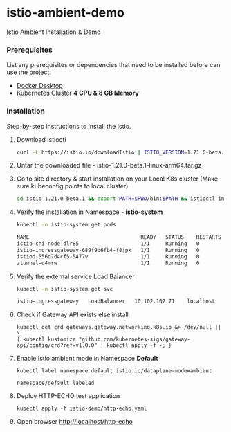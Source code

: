 # istio-ambient-demo
Istio Ambient Installation & Demo

### Prerequisites

List any prerequisites or dependencies that need to be installed before can use the project.

- [Docker Desktop](https://www.docker.com/products/docker-desktop/)
- Kubernetes Cluster **4 CPU & 8 GB Memory**

### Installation

Step-by-step instructions to install the Istio.

1. Download Istioctl
   
   ```sh
   curl -L https://istio.io/downloadIstio | ISTIO_VERSION=1.21.0-beta.1 sh -
   ```
2. Untar the downloaded file - istio-1.21.0-beta.1-linux-arm64.tar.gz

4. Go to site directory & start installation on your Local K8s cluster (Make sure kubeconfig points to local cluster)
   
   ```sh
   cd istio-1.21.0-beta.1 && export PATH=$PWD/bin:$PATH && istioctl install --set profile=ambient --set "components.ingressGateways[0].enabled=true" --set "components.ingressGateways[0].name=istio-ingressgateway"  --skip-confirmation 
   ```
5. Verify the installation in Namespace - **istio-system**

   ```sh
   kubectl -n istio-system get pods

   NAME                                    READY   STATUS    RESTARTS   AGE
   istio-cni-node-dlr85                    1/1     Running   0          58s
   istio-ingressgateway-689f9d6fb4-f8jpk   1/1     Running   0          59s
   istiod-556d7d4cf5-5477v                 1/1     Running   0          63s
   ztunnel-d4mrw                           1/1     Running   0          54s
   ```

7. Verify the external service Load Balancer
   
   ```sh
   kubectl -n istio-system get svc

   istio-ingressgateway   LoadBalancer   10.102.102.71    localhost     15021:31777/TCP,80:31787/TCP,443:32736/TCP   105s
   ```
   
8. Check if Gateway API exists else install
   ```
   kubectl get crd gateways.gateway.networking.k8s.io &> /dev/null || \
   { kubectl kustomize "github.com/kubernetes-sigs/gateway-api/config/crd?ref=v1.0.0" | kubectl apply -f -; }
   ```
   
9. Enable Istio ambient mode in Namespace **Default**
   ```
   kubectl label namespace default istio.io/dataplane-mode=ambient

   namespace/default labeled
   ```

10. Deploy HTTP-ECHO test application
    ```
    kubectl apply -f istio-demo/http-echo.yaml
    ```
11. Open browser [http://localhost/http-echo](http://localhost/http-echo)
